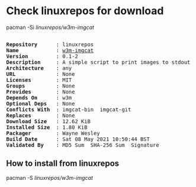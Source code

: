 # Check linuxrepos for download

pacman -Si *linuxrepos/w3m-imgcat*

<div class="highlight"><pre class="highlight"><text>
<b>Repository</b>      : linuxrepos
<b>Name</b>            : <a href="../../x86_64/w3m-imgcat-0.1-2-any.pkg.tar.zst">w3m-imgcat</a>
<b>Version</b>         : 0.1-2
<b>Description</b>     : A simple script to print images to stdout
<b>Architecture</b>    : any
<b>URL</b>             : None
<b>Licenses</b>        : MIT
<b>Groups</b>          : None
<b>Provides</b>        : None
<b>Depends On</b>      : w3m
<b>Optional Deps</b>   : None
<b>Conflicts With</b>  : imgcat-bin  imgcat-git
<b>Replaces</b>        : None
<b>Download Size</b>   : 12.62 KiB
<b>Installed Size</b>  : 1.80 KiB
<b>Packager</b>        : Wayne Wesley <wayne6324@gmail.com>
<b>Build Date</b>      : Sat 08 May 2021 10:50:44 BST
<b>Validated By</b>    : MD5 Sum  SHA-256 Sum  Signature
</text></pre></div>

## How to install from linuxrepos

pacman -S *linuxrepos/w3m-imgcat*
